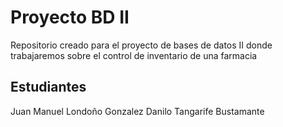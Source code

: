 # Proyecto BD II
Repositorio creado para el proyecto de bases de datos II donde trabajaremos sobre el control de inventario de una farmacia
## Estudiantes
Juan Manuel Londoño Gonzalez
Danilo Tangarife Bustamante
